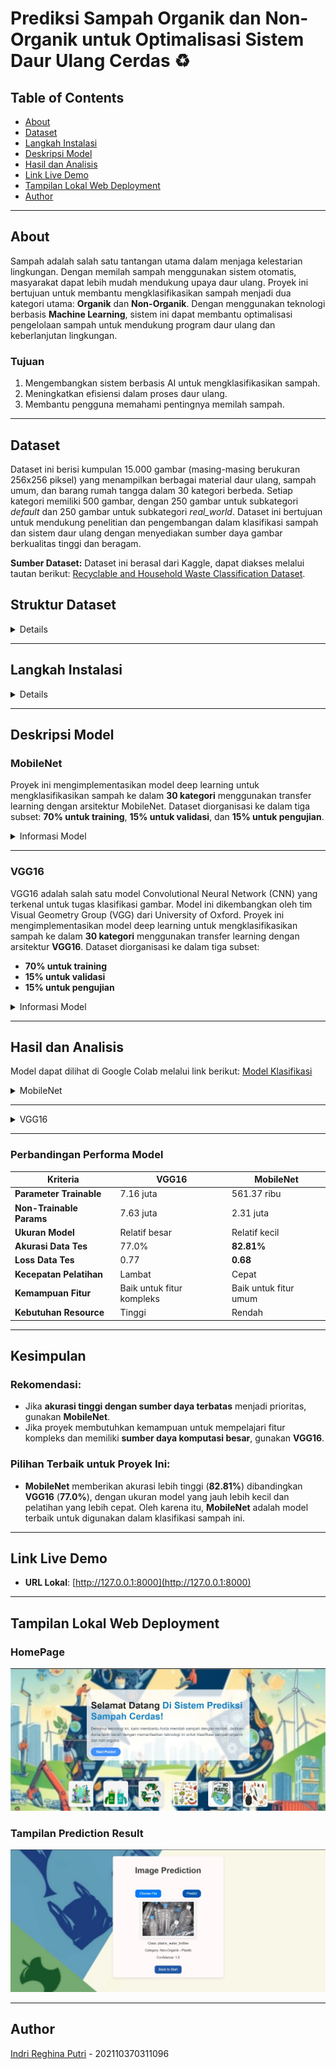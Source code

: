 # **Prediksi Sampah Organik dan Non-Organik untuk Optimalisasi Sistem Daur Ulang Cerdas** ♻️

## **Table of Contents**
- [About](#about)
- [Dataset](#dataset)
- [Langkah Instalasi](#langkah-instalasi)
- [Deskripsi Model](#deskripsi-model)
- [Hasil dan Analisis](#hasil-dan-analisis)
- [Link Live Demo](#link-live-demo)
- [Tampilan Lokal Web Deployment](#tampilam-lokal-web-deployment)
- [Author](#author)

---

## **About**
Sampah adalah salah satu tantangan utama dalam menjaga kelestarian lingkungan. Dengan memilah sampah menggunakan sistem otomatis, masyarakat dapat lebih mudah mendukung upaya daur ulang.
Proyek ini bertujuan untuk membantu mengklasifikasikan sampah menjadi dua kategori utama: **Organik** dan **Non-Organik**. Dengan menggunakan teknologi berbasis **Machine Learning**, sistem ini dapat membantu optimalisasi pengelolaan sampah untuk mendukung program daur ulang dan keberlanjutan lingkungan.

### **Tujuan**
1. Mengembangkan sistem berbasis AI untuk mengklasifikasikan sampah.
2. Meningkatkan efisiensi dalam proses daur ulang.
3. Membantu pengguna memahami pentingnya memilah sampah.

---
## **Dataset**

Dataset ini berisi kumpulan 15.000 gambar (masing-masing berukuran 256x256 piksel) yang menampilkan berbagai material daur ulang, sampah umum, dan barang rumah tangga dalam 30 kategori berbeda. Setiap kategori memiliki 500 gambar, dengan 250 gambar untuk subkategori *default* dan 250 gambar untuk subkategori *real_world*. Dataset ini bertujuan untuk mendukung penelitian dan pengembangan dalam klasifikasi sampah dan sistem daur ulang dengan menyediakan sumber daya gambar berkualitas tinggi dan beragam.

**Sumber Dataset:** Dataset ini berasal dari Kaggle, dapat diakses melalui tautan berikut: [Recyclable and Household Waste Classification Dataset](https://www.kaggle.com/datasets/alistairking/recyclable-and-household-waste-classification/data).

## Struktur Dataset

 <details>
  
Dataset diorganisasi dalam struktur folder hierarkis yang memudahkan navigasi dan aksesibilitas. Folder utama bernama `images` yang berisi subfolder untuk setiap kategori sampah atau item. Nama subfolder digunakan sebagai label untuk kategorinya masing-masing, sehingga memudahkan identifikasi dan pemanfaatan gambar untuk penelitian atau pengembangan.

Setiap subfolder kategori memiliki dua folder utama:

1. **default**: Berisi gambar standar atau studio dari item sampah. Gambar ini memberikan representasi jelas dan terkontrol yang berguna untuk pelatihan awal atau pengujian model klasifikasi sampah.
2. **real_world**: Berisi gambar item sampah di lingkungan nyata. Gambar ini menangkap item dalam berbagai konteks seperti di tempat sampah, di tanah, atau lingkungan berantakan. Gambar ini penting untuk mengevaluasi performa model klasifikasi sampah dalam situasi nyata.

Dengan 30  kategori yang masing masing dibagi ke dalam tiga subset: train (70%), validation (15%), dan test (15%) untuk memastikan model dapat dilatih, divalidasi, dan diuji dengan baik

### Kategori Sampah
Dataset ini mencakup kategori berikut:

- **Plastik**: Botol air plastik, botol soda, botol deterjen, kantong belanja, kantong sampah, wadah makanan, alat makan sekali pakai, sedotan, dan tutup gelas.
- **Kertas dan Karton**: Surat kabar, kertas kantor, majalah, kotak karton, dan kemasan karton.
- **Kaca**: Botol minuman, toples makanan, dan wadah kosmetik berbahan kaca.
- **Logam**: Kaleng soda aluminium, kaleng makanan aluminium, kaleng makanan baja, dan kaleng aerosol.
- **Sampah Organik**: Sisa makanan seperti kulit buah, potongan sayuran, cangkang telur, ampas kopi, dan kantong teh.
- **Tekstil**: Pakaian dan sepatu.

 </details>
 
---

## **Langkah Instalasi**

<details>

1. **Clone Repository:**
   ```bash
   git clone <repository-url>
   cd UAP-ML
   ```

2. **Buat Virtual Environment:**
   ```bash
   python -m venv .venv
   ```

3. **Aktifkan Virtual Environment:**
   - **Windows:**
     ```bash
     .venv\Scripts\activate
     ```
   - **Mac/Linux:**
     ```bash
     source .venv/bin/activate
     ```

4. **Instal Dependencies:**
   ```bash
   pip install -r requirements.txt
   ```

5. **Jalankan Aplikasi:**
   ```bash
   python app.py
   ```

6. **Akses Aplikasi di Browser:**
   Buka `http://127.0.0.1:8000` untuk menggunakan aplikasi.

   </details>

---
## **Deskripsi Model**


### **MobileNet**

Proyek ini mengimplementasikan model deep learning untuk mengklasifikasikan sampah ke dalam **30 kategori** menggunakan transfer learning dengan arsitektur MobileNet. Dataset diorganisasi ke dalam tiga subset: **70% untuk training**, **15% untuk validasi**, dan **15% untuk pengujian**.


 <details>
 <summary>Informasi Model</summary>

- **Base Model**: MobileNet (weights = "imagenet", input shape = (224, 224, 3))
- **Layer Tambahan**:
  - GlobalAveragePooling2D
  - Batch Normalization
  - Dense Layers dengan aktivasi ReLU
  - Dropout Layers untuk mencegah overfitting
  - Dense Layer terakhir dengan aktivasi Softmax untuk 30 kelas keluaran
- **Total Parameter**:
  - Trainable: **561.37 K**
  - Non-Trainable: **2.31 M**

### Preprocessing Data
1. **Augmentasi Data (Training)**:
   - Rescaling (1/255)
   - Rotasi acak, pergeseran, shear, dan zoom
   - Flip horizontal
2. **Preprocessing untuk Validasi dan Pengujian**:
   - Rescaling (1/255)

Generator data digunakan untuk memuat dan memproses gambar secara dinamis selama pelatihan dan evaluasi.

### Konfigurasi Pelatihan
- **Optimizer**: Adam
- **Loss Function**: Categorical Crossentropy
- **Metrics**: Accuracy
- **Epochs**: 30
- **Batch Size**: 32
- **Ukuran Input Gambar**: 224 x 224 x 3

 </details>

---

### **VGG16**

VGG16 adalah salah satu model Convolutional Neural Network (CNN) yang terkenal untuk tugas klasifikasi gambar. Model ini dikembangkan oleh tim Visual Geometry Group (VGG) dari University of Oxford.
Proyek ini mengimplementasikan model deep learning untuk mengklasifikasikan sampah ke dalam **30 kategori** menggunakan transfer learning dengan arsitektur **VGG16**. Dataset diorganisasi ke dalam tiga subset:
- **70% untuk training**
- **15% untuk validasi**
- **15% untuk pengujian**

<details>
<summary>Informasi Model</summary>

- **Base Model**: VGG16 (weights = "imagenet", input shape = (224, 224, 3))
- **Layer Tambahan**:
  - GlobalAveragePooling2D
  - Batch Normalization
  - Dense Layers dengan aktivasi ReLU
  - Dropout Layers untuk mencegah overfitting
  - Dense Layer terakhir dengan aktivasi Softmax untuk 30 kelas keluaran
- **Total Parameter**:
  - Trainable: **7.16 M**
  - Non-Trainable: **7.63 M**


## Preprocessing Data

1. **Augmentasi Data (Training)**:
   - Rescaling (1/255)
   - Rotasi acak, pergeseran, shear, dan zoom
   - Flip horizontal
2. **Preprocessing untuk Validasi dan Pengujian**:
   - Rescaling (1/255)

Generator data digunakan untuk memuat dan memproses gambar secara dinamis selama pelatihan dan evaluasi.

## Konfigurasi Pelatihan

- **Optimizer**: Adam
- **Loss Function**: Categorical Crossentropy
- **Metrics**: Categorical Accuracy
- **Epochs**: 50
- **Batch Size**: 32
- **Ukuran Input Gambar**: 224 x 224 x 3

## Hasil Evaluasi

- **Akurasi Data Tes**: **76.85%**
- **Loss Data Tes**: **0.77**

</details>

---

## **Hasil dan Analisis**

Model dapat dilihat di Google Colab melalui link berikut:
[Model Klasifikasi](https://colab.research.google.com/drive/1eeZcsnz0NKTCcBmzubqCg1r2wRiq0kCl?authuser=0#scrollTo=JAVez2ZIt2qb)


<details>
<summary>MobileNet</summary>

Model ini mencapai metrik performa berikut pada data pengujian:
- **Akurasi**: **81.13%**
- **Loss**: **0.59**

   
### Laporan Klasifikasi (Data Pengujian)

| Nama Kategori                  | Precision | Recall | F1-Score | Support |
|--------------------------------|-----------|--------|----------|---------|
| aerosol_cans                   | 0.79      | 0.77   | 0.78     | 71      |
| aluminum_food_cans             | 0.48      | 0.48   | 0.48     | 71      |
| aluminum_soda_cans             | 0.77      | 0.80   | 0.79     | 71      |
| cardboard_boxes                | 0.58      | 0.63   | 0.61     | 71      |
| cardboard_packaging            | 0.51      | 0.49   | 0.50     | 71      |
| clothing                       | 0.74      | 0.72   | 0.73     | 71      |
| coffee_grounds                 | 0.91      | 0.86   | 0.88     | 71      |
| disposable_plastic_cutlery     | 0.97      | 0.90   | 0.93     | 71      |
| eggshells                      | 0.82      | 0.96   | 0.88     | 71      |
| food_waste                     | 0.80      | 0.93   | 0.86     | 71      |
| glass_beverage_bottles         | 0.77      | 0.79   | 0.78     | 71      |
| glass_cosmetic_containers      | 0.74      | 0.92   | 0.82     | 71      |
| glass_food_jars                | 0.93      | 0.75   | 0.83     | 71      |
| magazines                      | 0.85      | 0.90   | 0.88     | 71      |
| newspaper                      | 0.89      | 0.77   | 0.83     | 71      |
| office_paper                   | 0.48      | 0.66   | 0.56     | 71      |
| paper_cups                     | 0.77      | 0.85   | 0.81     | 71      |
| plastic_cup_lids               | 0.79      | 0.77   | 0.78     | 71      |
| plastic_detergent_bottles      | 0.91      | 0.87   | 0.89     | 71      |
| plastic_food_containers        | 0.93      | 0.58   | 0.71     | 71      |
| plastic_shopping_bags          | 0.69      | 0.79   | 0.74     | 71      |
| plastic_soda_bottles           | 0.74      | 0.83   | 0.78     | 71      |
| plastic_straws                 | 0.98      | 0.76   | 0.86     | 71      |
| plastic_trash_bags             | 0.94      | 0.69   | 0.80     | 71      |
| plastic_water_bottles          | 0.75      | 0.62   | 0.68     | 71      |
| shoes                          | 0.87      | 0.94   | 0.91     | 71      |
| steel_food_cans                | 0.51      | 0.52   | 0.52     | 71      |
| styrofoam_cups                 | 0.96      | 0.77   | 0.86     | 71      |
| styrofoam_food_containers      | 0.84      | 0.93   | 0.88     | 71      |
| tea_bags                       | 0.73      | 0.79   | 0.76     | 71      |

| **Akurasi Keseluruhan**        |           |        | **0.77** | **2130** |
| **Rata-rata Makro**            | **0.78**  | **0.77** | **0.77** | **2130** |
| **Rata-rata Tertimbang**       | **0.78**  | **0.77** | **0.77** | **2130** |


### Fitur Utama
- Transfer learning dengan MobileNet untuk ekstraksi fitur
- Augmentasi data untuk meningkatkan generalisasi model
- Klasifikasi multi-kelas untuk 30 kategori sampah




</details>

---

<details>
<summary>VGG16</summary>

- **Akurasi Data Tes**: **77.0%**
- **Loss Data Tes**: **0.77**

## Laporan Klasifikasi (Data Pengujian)

| Nama Kategori                  | Precision | Recall | F1-Score | Support |
|--------------------------------|-----------|--------|----------|---------|
| aerosol_cans                   | 0.79      | 0.77   | 0.78     | 71      |
| aluminum_food_cans             | 0.48      | 0.48   | 0.48     | 71      |
| aluminum_soda_cans             | 0.77      | 0.80   | 0.79     | 71      |
| cardboard_boxes                | 0.58      | 0.63   | 0.61     | 71      |
| cardboard_packaging            | 0.51      | 0.49   | 0.50     | 71      |
| clothing                       | 0.74      | 0.72   | 0.73     | 71      |
| coffee_grounds                 | 0.91      | 0.86   | 0.88     | 71      |
| disposable_plastic_cutlery     | 0.97      | 0.90   | 0.93     | 71      |
| eggshells                      | 0.82      | 0.96   | 0.88     | 71      |
| food_waste                     | 0.80      | 0.93   | 0.86     | 71      |
| glass_beverage_bottles         | 0.77      | 0.79   | 0.78     | 71      |
| glass_cosmetic_containers      | 0.74      | 0.92   | 0.82     | 71      |
| glass_food_jars                | 0.93      | 0.75   | 0.83     | 71      |
| magazines                      | 0.85      | 0.90   | 0.88     | 71      |
| newspaper                      | 0.89      | 0.77   | 0.83     | 71      |
| office_paper                   | 0.48      | 0.66   | 0.56     | 71      |
| paper_cups                     | 0.77      | 0.85   | 0.81     | 71      |
| plastic_cup_lids               | 0.79      | 0.77   | 0.78     | 71      |
| plastic_detergent_bottles      | 0.91      | 0.87   | 0.89     | 71      |
| plastic_food_containers        | 0.93      | 0.58   | 0.71     | 71      |
| plastic_shopping_bags          | 0.69      | 0.79   | 0.74     | 71      |
| plastic_soda_bottles           | 0.74      | 0.83   | 0.78     | 71      |
| plastic_straws                 | 0.98      | 0.76   | 0.86     | 71      |
| plastic_trash_bags             | 0.94      | 0.69   | 0.80     | 71      |
| plastic_water_bottles          | 0.75      | 0.62   | 0.68     | 71      |
| shoes                          | 0.87      | 0.94   | 0.91     | 71      |
| steel_food_cans                | 0.51      | 0.52   | 0.52     | 71      |
| styrofoam_cups                 | 0.96      | 0.77   | 0.86     | 71      |
| styrofoam_food_containers      | 0.84      | 0.93   | 0.88     | 71      |
| tea_bags                       | 0.73      | 0.79   | 0.76     | 71      |

| **Akurasi Keseluruhan**        |           |        | **0.77** | **2130** |
| **Rata-rata Makro**            | **0.78**  | **0.77** | **0.77** | **2130** |
| **Rata-rata Tertimbang**       | **0.78**  | **0.77** | **0.77** | **2130** |

---

## Fitur Utama

- Transfer learning dengan VGG16 untuk ekstraksi fitur
- Augmentasi data untuk meningkatkan generalisasi model
- Klasifikasi multi-kelas untuk 30 kategori sampah
- Model menunjukkan performa kuat pada kategori seperti *disposable_plastic_cutlery* dan *eggshells*.

  </details>
  
---
### **Perbandingan Performa Model**

| **Kriteria**           | **VGG16**                | **MobileNet**            |
|-------------------------|--------------------------|--------------------------|
| **Parameter Trainable** | 7.16 juta               | 561.37 ribu             |
| **Non-Trainable Params**| 7.63 juta               | 2.31 juta               |
| **Ukuran Model**        | Relatif besar           | Relatif kecil           |
| **Akurasi Data Tes**    | 77.0%                   | **82.81%**              |
| **Loss Data Tes**       | 0.77                    | **0.68**                |
| **Kecepatan Pelatihan** | Lambat                  | Cepat                   |
| **Kemampuan Fitur**     | Baik untuk fitur kompleks | Baik untuk fitur umum    |
| **Kebutuhan Resource**  | Tinggi                  | Rendah                  |

---

## Kesimpulan

### Rekomendasi:
- Jika **akurasi tinggi dengan sumber daya terbatas** menjadi prioritas, gunakan **MobileNet**.
- Jika proyek membutuhkan kemampuan untuk mempelajari fitur kompleks dan memiliki **sumber daya komputasi besar**, gunakan **VGG16**.

### Pilihan Terbaik untuk Proyek Ini:
- **MobileNet** memberikan akurasi lebih tinggi (**82.81%**) dibandingkan **VGG16** (**77.0%**), dengan ukuran model yang jauh lebih kecil dan pelatihan yang lebih cepat. Oleh karena itu, **MobileNet** adalah model terbaik untuk digunakan dalam klasifikasi sampah ini.

  
---

## **Link Live Demo**
- **URL Lokal**: [http://127.0.0.1:8000](http://127.0.0.1:8000)  


---
## **Tampilan Lokal Web Deployment**

### HomePage

![Home Page](https://github.com/nanajem1/UAP-ML/blob/main/static/images/homepage.jpg)

### Tampilan Prediction Result

![Hasil Prediksi](https://github.com/nanajem1/UAP-ML/blob/main/static/images/predick.jpg)

---

## **Author**
 [Indri Reghina Putri](https://github.com/nanajem1) - 202110370311096
